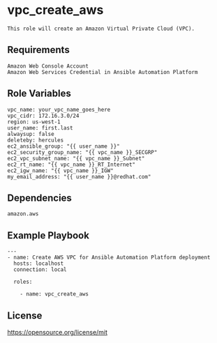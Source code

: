 vpc_create_aws
=========
```
This role will create an Amazon Virtual Private Cloud (VPC).
```
Requirements
------------
```
Amazon Web Console Account
Amazon Web Services Credential in Ansible Automation Platform
```
Role Variables
--------------
```
vpc_name: your_vpc_name_goes_here
vpc_cidr: 172.16.3.0/24
region: us-west-1
user_name: first.last
alwaysup: false
deleteby: hercules
ec2_ansible_group: "{{ user_name }}"
ec2_security_group_name: "{{ vpc_name }}_SECGRP"
ec2_vpc_subnet_name: "{{ vpc_name }}_Subnet"
ec2_rt_name: "{{ vpc_name }}_RT_Internet"
ec2_igw_name: "{{ vpc_name }}_IGW"
my_email_address: "{{ user_name }}@redhat.com"
```
Dependencies
------------
```
amazon.aws
```
Example Playbook
----------------
```
---
- name: Create AWS VPC for Ansible Automation Platform deployment
  hosts: localhost
  connection: local

  roles:

    - name: vpc_create_aws
```
License
-------

https://opensource.org/license/mit
